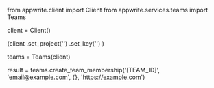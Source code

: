 from appwrite.client import Client
from appwrite.services.teams import Teams

client = Client()

(client
  .set_project('')
  .set_key('')
)

teams = Teams(client)

result = teams.create_team_membership('[TEAM_ID]', 'email@example.com', {}, 'https://example.com')

